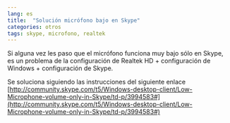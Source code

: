 ```yaml
---
lang: es
title:  "Solución micrófono bajo en Skype"
categories: otros
tags: skype, microfono, realtek
---
```


Si alguna vez les paso que el micrófono funciona muy bajo sólo en Skype, es un problema
de la configuración de Realtek HD + configuración de Windows + configuración de Skype.

Se soluciona siguiendo las instrucciones del siguiente enlace
[http://community.skype.com/t5/Windows-desktop-client/Low-Microphone-volume-only-in-Skype/td-p/3994583#](http://community.skype.com/t5/Windows-desktop-client/Low-Microphone-volume-only-in-Skype/td-p/3994583#)
